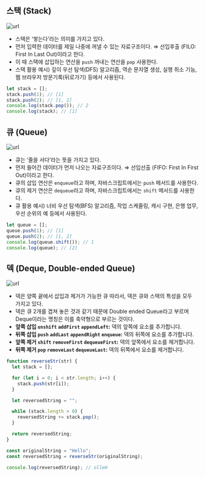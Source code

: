 ## 스택 (Stack)

![url](https://img1.daumcdn.net/thumb/R1280x0/?scode=mtistory2&fname=https%3A%2F%2Fblog.kakaocdn.net%2Fdn%2F70Ehc%2Fbtsc1O7ftVg%2FIMSS4Vdv4bN3PbekEDKoz0%2Fimg.png)

- 스택은 ‘쌓는다’라는 의미를 가지고 있다.
- 먼저 입력한 데이터를 제일 나중에 꺼낼 수 있는 자료구조이다.
  ⇒ 선입후출 (FILO: First In Last Out)이라고 한다.
- 이 때 스택에 삽입하는 연산을 `push` 꺼내는 연산을 `pop` 사용한다.
- 스택 활용 예시)
  깊이 우선 탐색(DFS) 알고리즘, 역순 문자열 생성, 실행 취소 기능, 웹 브라우저 방문기록(뒤로가기) 등에서 사용된다.

```jsx
let stack = [];
stack.push(1); // [1]
stack.push(2); // [1, 2]
console.log(stack.pop()); // 2
console.log(stack); // [1]
```

## 큐 (Queue)

![url](https://img1.daumcdn.net/thumb/R1280x0/?scode=mtistory2&fname=https%3A%2F%2Fblog.kakaocdn.net%2Fdn%2FblWG6s%2FbtqTST2iw3h%2Flgzxgc6xRtL7Wsn8RshI1K%2Fimg.png)

- 큐는 ‘줄을 서다’라는 뜻을 가지고 있다.
- 먼저 들어간 데이터가 먼저 나오는 자료구조이다.
  ⇒ 선입선출 (FIFO: First In First Out)이라고 한다.
- 큐의 삽입 연산은 `enqueue`라고 하며, 자바스크립트에서는 `push` 메서드를 사용한다.
- 큐의 제거 연산은 `dequeue`라고 하며, 자바스크립트에서는 `shift` 메서드를 사용한다.
- 큐 활용 예시)
  너비 우선 탐색(BFS) 알고리즘, 작업 스케줄링, 캐시 구현, 은행 업무, 우선 순위의 예 등에서 사용된다.

```jsx
let queue = [];
queue.push(1); // [1]
queue.push(2); // [1, 2]
console.log(queue.shift()); // 1
console.log(queue); // [2]
```

## 덱 (Deque, Double-ended Queue)

![url](https://velog.velcdn.com/images/sisofiy626/post/376f2309-5a11-4d12-b9f6-4b04853ba660/image.png)

- 덱은 양쪽 끝에서 삽입과 제거가 가능한 큐
  따라서, 덱은 큐와 스택의 특성을 모두 가지고 있다.
- 덱은 큐 2개를 겹쳐 놓은 것과 같기 때문에 Double ended Queue라고 부르며 Deque이라는 명칭은 이를 축약형으로 부르는 것이다.
- **앞쪽 삽입 `unshift` `addFirst` `appendLeft`:** 덱의 앞쪽에 요소를 추가합니다.
- **뒤쪽 삽입 `push` `addLast` `appendRight` `enqueue`:** 덱의 뒤쪽에 요소를 추가합니다.
- **앞쪽 제거 `shift` `removeFirst` `dequeueFirst`:** 덱의 앞쪽에서 요소를 제거합니다.
- **뒤쪽 제거 `pop` `removeLast` `dequeueLast`:** 덱의 뒤쪽에서 요소를 제거합니다.

```jsx
function reverseStr(str) {
  let stack = [];

  for (let i = 0; i < str.length; i++) {
    stack.push(str[i]);
  }

  let reversedString = "";

  while (stack.length > 0) {
    reversedString += stack.pop();
  }

  return reversedString;
}

const originalString = "Hello";
const reversedString = reverseStr(originalString);

console.log(reversedString); // olleH
```
